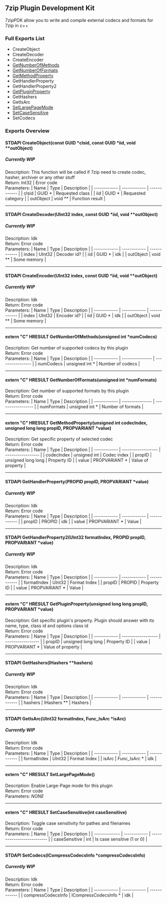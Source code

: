 ## 7zip Plugin Development Kit
7zipPDK allow you to write and compile external codecs and formats for 7zip in c++

### Full Exports List
 - CreateObject
 - CreateDecoder
 - CreateEncoder
 - [GetNumberOfMethods](#extern-c-hresult-getnumberofmethodsunsigned-int-numcodecs)
 - [GetNumberOfFormats](#extern-c-hresult-getnumberofformatsunsigned-int-numformats)
 - [GetMethodProperty](#extern-c-hresult-getmethodpropertyunsigned-int-codecindex-unsigned-long-long-propid-propvariant-value)
 - GetHandlerProperty
 - GetHandlerProperty2
 - [GetPluginProperty](#extern-c-hresult-getpluginpropertyunsigned-long-long-propid-propvariant-value)
 - GetHashers
 - GetIsArc
 - [SetLargePageMode](#extern-c-hresult-setlargepagemode)
 - [SetCaseSensitive](#extern-c-hresult-setcasesensitiveint-casesensitive)
 - SetCodecs

### Exports Overview
#### STDAPI CreateObject(const GUID \*clsid, const GUID \*iid, void \*\*outObject)
##### Currently WIP
Description: This function will be called if 7zip need to create codec, hasher, archiver or any other stuff  
Return: Int32 | Error code  
Parameters:
| Name | Type | Description |
| ------------ | ------------ | ------------ |
| clsid | GUID \* | Requested class |
| iid | GUID \* | Requested category |
| outObject | void \*\* | Function result |

------------

#### STDAPI CreateDecoder(UInt32 index, const GUID \*iid, void \*\*outObject)
##### Currently WIP
Description: Idk  
Return: Error code  
Parameters:
| Name | Type | Description |
| ------------ | ------------ | ------------ |
| index | UInt32 | Decoder id? |
| iid | GUID \* | idk |
| outObject | void ** | Some memory |

------------

#### STDAPI CreateEncoder(UInt32 index, const GUID \*iid, void \*\*outObject)
##### Currently WIP
Description: Idk  
Return: Error code  
Parameters:
| Name | Type | Description |
| ------------ | ------------ | ------------ |
| index | UInt32 | Encoder id? |
| iid | GUID \* | idk |
| outObject | void ** | Some memory |

------------

#### extern "C" HRESULT GetNumberOfMethods(unsigned int \*numCodecs)
Description: Get number of supported codecs by this plugin  
Return: Error code  
Parameters:
|     Name     |      Type       |   Description    |
| ------------ | --------------- | ---------------- |
|   numCodecs  | unsigned int \* | Number of codecs |

------------

#### extern "C" HRESULT GetNumberOfFormats(unsigned int \*numFormats)
Description: Get number of supported formats by this plugin  
Return: Error code  
Parameters:
|     Name     |       Type      |    Description    |
| ------------ | --------------- | ----------------- |
|  numFormats  | unsigned int \* | Number of formats |

------------

#### extern "C" HRESULT GetMethodProperty(unsigned int codecIndex, unsigned long long propID, PROPVARIANT \*value)
Description: Get specific property of selected codec  
Return: Error code  
Parameters:
|     Name     |        Type        |    Description    |
| ------------ | ------------------ | ----------------- |
|  codecIndex  | unsigned int       | Codec index       |
|  propID      | unsigned long long | Property ID       |
|  value       | PROPVARIANT \*     | Value of property |

------------

#### STDAPI GetHandlerProperty(PROPID propID, PROPVARIANT \*value)
##### Currently WIP
Description: Idk  
Return: Error code  
Parameters:
| Name | Type | Description |
| ------------ | ------------ | ------------ |
| propID | PROPID | idk |
| value | PROPVARIANT \* | Value |

------------

#### STDAPI GetHandlerProperty2(UInt32 formatIndex, PROPID propID, PROPVARIANT \*value)
##### Currently WIP
Description: Idk  
Return: Error code  
Parameters:
| Name | Type | Description |
| ------------ | ------------ | ------------ |
| formatIndex | UInt32 | Format Index |
| propID | PROPID | Property ID |
| value | PROPVARIANT \* | Value |

------------

#### extern "C" HRESULT GetPluginProperty(unsigned long long propID, PROPVARIANT \*value)
Description: Get specific plugin's property. Plugin should answer with its name, type, class id and options class id  
Return: Error code  
Parameters:
|     Name     |        Type        |    Description    |
| ------------ | ------------------ | ----------------- |
| propID       | unsigned long long | Property ID       |
| value        | PROPVARIANT \*     | Value of property |

------------

#### STDAPI GetHashers(IHashers \*\*hashers)
##### Currently WIP
Description: Idk  
Return: Error code  
Parameters:
| Name | Type | Description |
| ------------ | ------------ | ------------ |
| hashers | IHashers ** | Hashers |

------------

#### STDAPI GetIsArc(UInt32 formatIndex, Func_IsArc \*isArc)
##### Currently WIP
Description: Idk  
Return: Error code  
Parameters:
| Name | Type | Description |
| ------------ | ------------ | ------------ |
| formatIndex | UInt32 | Format Index |
| isArc | Func_IsArc \* | idk |

------------

#### extern "C" HRESULT SetLargePageMode()
Description: Enable Large-Page mode for this plugin  
Return: Error code  
Parameters: *NONE*

------------

#### extern "C" HRESULT SetCaseSensitive(int caseSensitive)
Description: Toggle case sensitivity for pathes and filenames  
Return: Error code  
Parameters:
|      Name     |     Type     |         Description        |
| ------------- | ------------ | -------------------------- |
| caseSensitive | int          | Is case sensitive (1 or 0) |

------------

#### STDAPI SetCodecs(ICompressCodecsInfo \*compressCodecsInfo)
##### Currently WIP
Description: Idk  
Return: Error code  
Parameters:
| Name | Type | Description |
| ------------ | ------------ | ------------ |
| compressCodecsInfo | ICompressCodecsInfo \* | idk |
